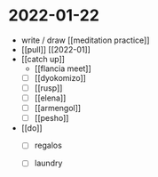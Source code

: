 # 2022-01-22

- write / draw [[meditation practice]]
- [[pull]] [[2022-01]]
- [[catch up]]
  - [[flancia meet]]
  - [ ] [[dyokomizo]]
  - [ ] [[rusp]]
  - [ ] [[elena]]
  - [ ] [[armengol]]
  - [ ] [[pesho]]
- [[do]]
  - [ ] regalos
  - [ ] laundry

